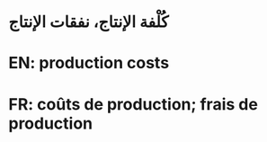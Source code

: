 # كُلْفة الإنتاج، نفقات الإنتاج

# EN: production costs

# FR: coûts de production; frais de production

